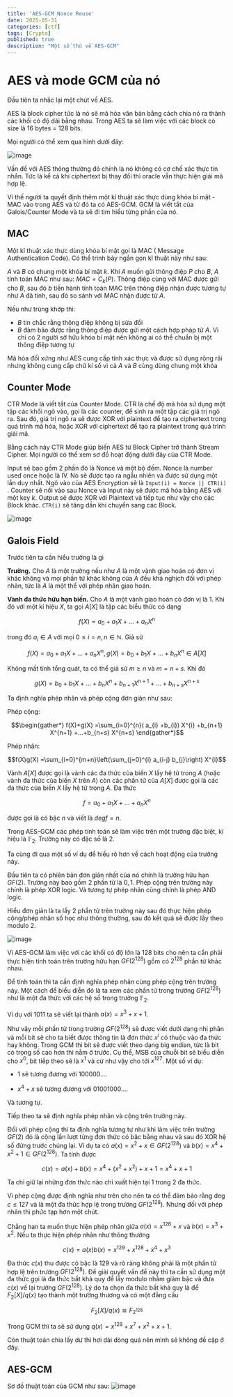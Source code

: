 ```yaml
---
title: 'AES-GCM Nonce Reuse'
date: 2025-05-31 
categories: [ctf]
tags: [Crypto]     
published: true
description: "Một số thứ về AES-GCM"
---
```


# AES và mode GCM của nó
Đầu tiên ta nhắc lại một chút về AES.

AES là block cipher tức là nó sẽ mã hóa văn bản bằng cách chia nó ra thành các khối có độ dài bằng nhau. Trong AES ta sẽ làm việc với các block có size là 16 bytes = 128 bits.

Mọi người có thể xem qua hình dưới đây:

![image](https://github.com/user-attachments/assets/9837fa79-e1f6-4c91-96fe-d9dc0cf958c1)

Vấn đề với AES thông thường đó chính là nó không có cơ chế xác thực tin nhắn. Tức là kể cả khi ciphertext bị thay đổi thì oracle vẫn thực hiện giải mã hợp lệ. 

Vì thế người ta quyết định thêm một kĩ thuật xác thực dùng khóa bí mật - MAC vào trong AES và từ đó ta có AES-GCM. GCM là viết tắt của Galois/Counter Mode và ta sẽ đi tìm hiểu từng phần của nó. 


## MAC 
Một kĩ thuật xác thực dùng khóa bí mật gọi là MAC ( Message Authentication Code). Có thể trình bày ngắn gọn kĩ thuật này như sau:



$\displaystyle A$ và $\displaystyle B$ có chung một khóa bí mật $\displaystyle k$. Khi $\displaystyle A$ muốn gửi thông điệp $\displaystyle P$ cho $\displaystyle B$, $\displaystyle A$ tính toán MAC như sau: $\displaystyle MAC=C_{k}( P)$. Thông điệp cùng với MAC được gửi cho $\displaystyle B$, sau đó $\displaystyle b$ tiến hành tính toán MAC trên thông điệp nhận được tương tự như $\displaystyle A$ đã tính, sau đó so sánh với MAC nhận được từ $\displaystyle A$. 

Nếu như trùng khớp thì:

- $\displaystyle B$ tin chắc rằng thông điệp không bị sửa đổi
- $\displaystyle B$ đảm bảo được rằng thông điệp được gửi một cách hợp pháp từ $\displaystyle A$. Vì chỉ có 2 người sỡ hữu khóa bí mật nên không ai có thể chuẩn bị một thông điệp tương tự


Mã hóa đối xứng như AES cung cấp tính xác thực và được sử dụng rộng rãi nhưng không cung cấp chữ kí số vì cả $\displaystyle A$ và $\displaystyle B$ cùng dùng chung một khóa 


## Counter Mode
CTR Mode là viết tắt của Counter Mode. CTR là chế độ mã hóa sử dụng một tập các khối ngõ vào, gọi là các counter, để sinh ra một tập các giá trị ngõ ra. Sau đó, giá trị ngõ ra sẽ được XOR với plaintext để tạo ra ciphertext trong quá trình mã hóa, hoặc XOR với ciphertext để tạo ra plaintext trong quá trình giải mã.

Bằng cách này CTR Mode giúp biến AES từ Block Cipher trở thành Stream Cipher. Mọi người có thể xem sơ đồ hoạt động dưới đây của CTR Mode. 

Input sẽ bao gồm 2 phần đó là Nonce và một bộ đếm. Nonce là number used once hoặc là IV. Nó sẽ được tạo ra ngẫu nhiên và được sử dụng một lần duy nhất. Ngõ vào của AES Encryption sẽ là `Input(i) = Nonce || CTR(i)` . Counter sẽ nối vào sau Nonce và Input này sẽ được mã hóa bằng AES với một key $k$. Output sẽ được XOR với Plaintext và tiếp tục như vậy cho các Block khác. `CTR(i)` sẽ tăng dần khi chuyển sang các Block. 

![image](https://github.com/user-attachments/assets/cb4feb8e-e943-4768-bacd-9b820efd4f66)


## Galois Field
Trước tiên ta cần hiểu trường là gì

**Trường.** Cho $\displaystyle A$ là một trường nếu như $\displaystyle A$ là một vành giao hoán có đơn vị khác không và mọi phần tử khác không của $\displaystyle A$ đều khả nghịch đối với phép nhân, tức là $\displaystyle A$ là một thể với phép nhân giao hoán. 

**Vành đa thức hữu hạn biến.** Cho $\displaystyle A$ là một vành giao hoán có đơn vị là $\displaystyle 1$. Khi đó với một kí hiệu $\displaystyle X$, ta gọi $\displaystyle A[ X]$ là tập các biểu thức có dạng 

$$
f(X) =a_{0} +a_{1} X+...+a_{n} X^{n}
$$

trong đó $\displaystyle a_{i} \in A$ với mọi $\displaystyle 0\leqslant i=n,n\in \mathbb{N}$. Giả sử

$$
f( X) =a_{0} +a_{1} X+...+a_{n} X^{n} ,g( X) =b_{0} +b_{1} X+...+b_{n} X^{n} \in A[ X]
$$

Không mất tính tổng quát, ta có thể giả sử $\displaystyle m\geqslant n$ và $\displaystyle m=n+s$. Khi đó

$$
g(X) =b_{0} +b_{1} X+...+b_{n} X^{n} +b_{n+1} X^{n+1} +...+b_{n+s} X^{n+s}
$$

Ta định nghĩa phép nhân và phép cộng đơn giản như sau:

Phép cộng:

$$\begin{gather*}
f(X)+g(X) =\sum_{i=0}^{n}( a_{i} +b_{i}) X^{i} +b_{n+1} X^{n+1} +...+b_{n+s} X^{n+s}
\end{gather*}$$

Phép nhân:

$$f(X)g(X) =\sum_{i=0}^{m+n}\left(\sum_{j=0}^{i} a_{i-j} b_{j}\right) X^{i}$$

Vành $\displaystyle A[ X]$ được gọi là vành các đa thức của biến $\displaystyle X$ lấy hệ tử trong $\displaystyle A$ (hoặc vành đa thức của biến $\displaystyle X$ trên $\displaystyle A$) còn các phần tử của $\displaystyle A[ X]$ được gọi là các đa thức của biến $\displaystyle X$ lấy hệ tử trong $\displaystyle A$. Đa thức 

$$
f=a_{0} +a_{1} X+...+a_{n} X^{n}
$$

được gọi là có bậc $\displaystyle n$ và viết là $\displaystyle degf=n$. 

Trong AES-GCM các phép tính toán sẽ làm việc trên một trường đặc biệt, kí hiệu là $\displaystyle \mathbb{F}_{2}$. Trường này có đặc số là 2. 



Ta cùng đi qua một số ví dụ để hiểu rõ hơn về cách hoạt động của trường này. 

Đầu tiên ta có phiên bản đơn giản nhất của nó chính là trường hữu hạn $\displaystyle GF( 2)$. Trường này bao gồm 2 phần tử là $\displaystyle{0,1}$. Phép cộng trên trường này chính là phép XOR logic.  Và tương tự phép nhân cũng chính là phép AND logic. 

Hiểu đơn giản là ta lấy 2 phần tử trên trường này sau đó thực hiện phép cộng/phép nhân số học như thông thường, sau đó kết quả sẽ được lấy theo modulo 2. 


![image](https://github.com/user-attachments/assets/80c0b418-55cd-4a0f-b1f9-74cd18158658)

Vì AES-GCM làm việc với các khối có độ lớn là 128 bits cho nên ta cần phải thực hiện tính toán trên trường hữu hạn $\displaystyle GF\left( 2^{128}\right)$ gồm có $\displaystyle 2^{128}$ phần tử khác nhau. 



Để tính toán thì ta cần định nghĩa phép nhân cùng phép cộng trên trường này. Một cách để biểu diễn đó là ta xem các phần tử trong trường $\displaystyle GF\left( 2^{128}\right)$ như là một đa thức với các hệ số trong trường $\displaystyle \mathbb{F}_{2}$.



Ví dụ với $\displaystyle 1011$ ta sẽ viết lại thành $\displaystyle a( x) =x^{3} +x+1$. 

Như vậy mỗi phần tử trong trường $\displaystyle GF\left( 2^{128}\right)$ sẽ được viết dưới dạng nhị phân và mỗi bit sẽ cho ta biết được thông tin là đơn thức $\displaystyle x^{i}$ có thuộc vào đa thức hay không. Trong GCM thì bit sẽ được viết theo dạng big endian, tức là bit có trọng số cao hơn thì nằm ở trước. Cụ thể, MSB của chuỗi bit sẽ biểu diễn cho $\displaystyle x^{0}$, bit tiếp theo sẽ là $\displaystyle x^{1}$ và cứ như vậy cho tới $\displaystyle x^{127}$. Một số ví dụ:

- $\displaystyle 1$ sẽ tương đương với $\displaystyle 100000....$

- $\displaystyle x^{4} +x$ sẽ tương đương với $\displaystyle 01001000....$

Và tương tự.

Tiếp theo ta sẽ định nghĩa phép nhân và cộng trên trường này. 



Đối với phép cộng thì ta định nghĩa tương tự như khi làm việc trên trường $\displaystyle GF( 2)$ đó là cộng lần lượt từng đơn thức có bậc bằng nhau và sau đó XOR hệ số đứng trước chúng lại. Ví dụ ta có $\displaystyle a( x) =x^{2} +x\in GF\left( 2^{128}\right)$ và $\displaystyle b( x) =x^{4} +x^{2} +1\in GF\left( 2^{128}\right)$. Ta tính được 

$$\begin{equation*}
c( x) =a( x) +b( x) =x^{4} +\left( x^{2} +x^{2}\right) +x+1=x^{4} +x+1
\end{equation*}$$

Ta chỉ giữ lại những đơn thức nào chỉ xuất hiện tại 1 trong 2 đa thức. 

Vì phép cộng được định nghĩa như trên cho nên ta có thể đảm bảo rằng $\displaystyle \deg c\leqslant 127$ và là một đa thức hợp lệ trong trường $\displaystyle GF\left( 2^{128}\right)$. Nhưng đối với phép nhân thì phức tạp hơn một chút.

Chẳng hạn ta muốn thực hiện phép nhân giữa $\displaystyle a( x) =x^{126} +x$ và $\displaystyle b( x) =x^{3} +x^{2}$. Nếu ta thực hiện phép nhân như thông thường

$$\begin{equation*}
c( x) =a( x) b( x) =x^{129} +x^{128} +x^{4} +x^{3}
\end{equation*}$$

Đa thức $\displaystyle c( x)$ thu được có bậc là 129 và rõ ràng không phải là một phần tử hợp lệ trên trường $\displaystyle GF\left( 2^{128}\right)$. Để giải quyết vấn đề này thì ta cần sử dụng một đa thức gọi là đa thức bất khả quy để lấy modulo nhằm giảm bậc và đưa $\displaystyle c( x)$ về lại trường $\displaystyle GF\left( 2^{128}\right)$. Lý do ta chọn đa thức bất khả quy là để $\displaystyle F_{2}[ X] /q( x)$ tạo thành một trường thương và có một đẳng cấu

$$\begin{equation*}
F_{2}[ X] /q( x) \cong F_{2^{128}}
\end{equation*}$$

Trong GCM thì ta sẽ sử dụng $\displaystyle q( x) =x^{128} +x^{7} +x^{2} +x+1$. 

Còn thuật toán chia lấy dư thì hơi dài dòng quá nên mình sẽ không đề cập ở đây. 


## AES-GCM 
Sơ đồ thuật toán của GCM như sau:
![image](https://github.com/user-attachments/assets/36dae2ef-340d-41fa-9624-b1689098726a)

